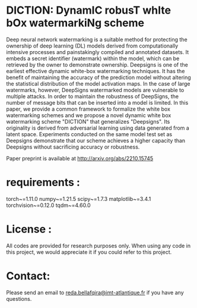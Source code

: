 # DICTION:	DynamIC robusT whIte bOx watermarkiNg scheme

Deep neural network watermarking is a suitable method for protecting the ownership of deep learning (DL) models derived from computationally intensive processes and painstakingly compiled and annotated datasets. It embeds a secret identifier (watermark) within the model, which can be retrieved by the owner to demonstrate ownership. Deepsigns is one of the earliest effective dynamic  white-box watermarking techniques. It has the benefit of maintaining the accuracy of the prediction model without altering the statistical distribution of the model activation maps. In the case of large watermarks, however, DeepSigns watermarked models are vulnerable to multiple attacks. In order to maintain the robustness of DeepSigns, the number of message bits that can be inserted into a model is limited. In this paper, we provide a common framework to formalize the white box watermarking schemes and we propose a novel dynamic white box watermarking scheme "DICTION" that generalizes "Deepsigns". Its originality is derived from adversarial learning using data generated from a latent space. Experiments conducted on the same model test set as Deepsigns demonstrate that our scheme achieves a higher capacity than Deepsigns without sacrificing accuracy or robustness.

Paper preprint is available at http://arxiv.org/abs/2210.15745

# requirements : 
torch~=1.11.0
numpy~=1.21.5
scipy~=1.7.3
matplotlib~=3.4.1
torchvision~=0.12.0
tqdm~=4.60.0

# License :
All codes are provided for research purposes only. When using any code in this project, we would appreciate it if you could refer to this project.

# Contact:
Please send an email to reda.bellafqira@imt-atlantique.fr if you have any questions.

